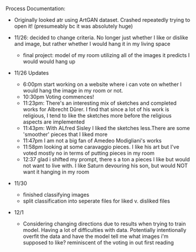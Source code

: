 
Process Documentation: 
- Originally looked atr using ArtGAN dataset. Crashed repeatedly trying to open it! (presumeably bc it was absolutely huge)
- 11/26: decided to change criteria. No longer just whether I like or dislike and image, but rather whether I would hang it in my living space
    - final project: model of my room utilizing all of the images it predicts I would would hang up

- 11/26 Updates
    - 6:00pm start working on a website where i can vote on whether I would hang the image in my room or not.
    - 10:30pm Voting commences!
    - 11:23pm: There's an interesting mix of sketches and completed works for Albrecht Dűrer. I find that since a lot of his work is religious, I tend to like the sketches more before the religious aspects are implemented
    - 11:43pm: With ALfred Sisley I liked the sketches less.There are some 'smoother' pieces that I liked more
    - 11:47pm I am not a big fan of Amedeo Modigliani's works
    - 11:58pm looking at some caravaggio pieces. I like his art but I've voted mostly no in terms of putting pieces in my room
    - 12:37 glad i shifted my prompt, there s a ton a pieces I like but would not want to live with. I like Saturn devouring his son, but would NOT want it hanging in my room

- 11/30 
    - finished classifying images
    - split classification into seperate files for liked v. disliked files

- 12/1 
    - Considering changing directions due to results when trying to train model. Having a lot of difficulties with data. Potentially intentionally overfit the data and have the model tell me what images i'm supposed to like? reminiscent of the voting in out first reading